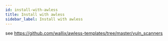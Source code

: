 ```yaml
---
id: install-with-awless
title: Install with awless
sidebar_label: Install with awless
---
```


see https://github.com/wallix/awless-templates/tree/master/vuln_scanners

